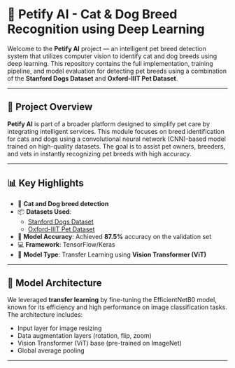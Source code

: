 # 🐾 Petify AI - Cat & Dog Breed Recognition using Deep Learning

Welcome to the **Petify AI** project — an intelligent pet breed detection system that utilizes computer vision to identify cat and dog breeds using deep learning. This repository contains the full implementation, training pipeline, and model evaluation for detecting pet breeds using a combination of the **Stanford Dogs Dataset** and **Oxford-IIIT Pet Dataset**.

---

## 📌 Project Overview

**Petify AI** is part of a broader platform designed to simplify pet care by integrating intelligent services. This module focuses on breed identification for cats and dogs using a convolutional neural network (CNN)-based model trained on high-quality datasets. The goal is to assist pet owners, breeders, and vets in instantly recognizing pet breeds with high accuracy.

---

## 📊 Key Highlights

- 🐶 **Cat and Dog breed detection**
- 📦 **Datasets Used**: 
  - [Stanford Dogs Dataset](http://vision.stanford.edu/aditya86/ImageNetDogs/)
  - [Oxford-IIIT Pet Dataset](https://www.robots.ox.ac.uk/~vgg/data/pets/)
- 🧠 **Model Accuracy**: Achieved **87.5%** accuracy on the validation set
- 💻 **Framework**: TensorFlow/Keras
- 🎯 **Model Type**: Transfer Learning using **Vision Transformer (ViT)**

---

## 🧠 Model Architecture

We leveraged **transfer learning** by fine-tuning the EfficientNetB0 model, known for its efficiency and high performance on image classification tasks. The architecture includes:

- Input layer for image resizing
- Data augmentation layers (rotation, flip, zoom)
- Vision Transformer (ViT) base (pre-trained on ImageNet)
- Global average pooling

---

